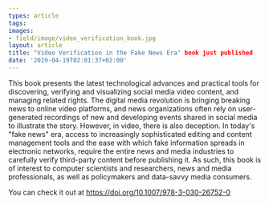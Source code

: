 ```yaml
---
types: article
tags:
images: 
- field/image/video_verification_book.jpg
layout: article
title: "Video Verification in the Fake News Era" book just published
date: '2019-04-19T02:01:37+02:00'
---
```

<p>This book presents the latest technological advances and practical tools for discovering, verifying and visualizing social media video content, and managing related rights. The digital media revolution is bringing breaking news to online video platforms, and news organizations often rely on user-generated recordings of new and developing events shared in social media to illustrate the story. However, in video, there is also deception. In today's "fake news" era, access to increasingly sophisticated editing and content management tools and the ease with which fake information spreads in electronic networks, require the entire news and media industries to carefully verify third-party content before publishing it. As such, this book is of interest to computer scientists and researchers, news and media professionals, as well as policymakers and data-savvy media consumers.</p>

<p>You can check it out at <a href="https://doi.org/10.1007/978-3-030-26752-0" target="_blank">https://doi.org/10.1007/978-3-030-26752-0</a></p>
